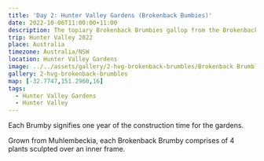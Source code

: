 ```yaml
---
title: 'Day 2: Hunter Valley Gardens (Brokenback Bumbies)'
date: 2022-10-06T11:00:00+11:00
description: The topiary Brokenback Brumbies gallop from the Brokenback Range to the watering holes of Hunter Valley Gardens.
trip: Hunter Valley 2022
place: Australia
timezone: Australia/NSW
location: Hunter Valley Gardens
image: ../../assets/gallery/2-hvg-brokenback-brumbles/Brokenback Brumbles (2).jpeg
gallery: 2-hvg-brokenback-brumbles
map: [-32.7747,151.2960,16]
tags:
  - Hunter Valley Gardens
  - Hunter Valley
---
```

Each Brumby signifies one year of the construction time for the gardens.

Grown from Muhlembeckia, each Brokenback Brumby comprises of 4 plants sculpted over an inner frame.
